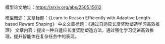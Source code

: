 模型论文地址：https://arxiv.org/abs/2505.15612

模型概述：文章标题：《Learn to Reason Efficiently with Adaptive Length-based Reward Shaping》
中文文章标题：《通过自适应长度奖励塑造学习高效推理》
文章内容：提出一种自适应长度奖励塑造方法，通过强化学习促进高效推理，提升智能体在复杂任务中的表现。
